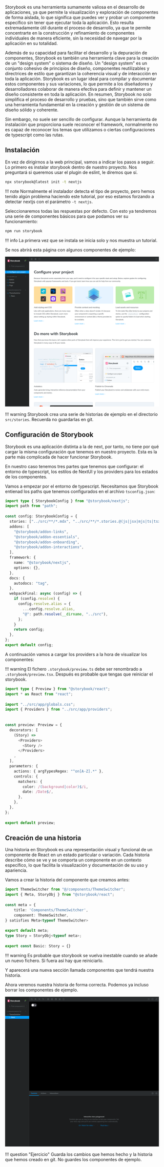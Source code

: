 Storybook es una herramienta sumamente valiosa en el desarrollo de aplicaciones, ya que permite la visualización y exploración de componentes de forma aislada, lo que significa que puedes ver y probar un componente específico sin tener que ejecutar toda la aplicación. Esto resulta extremadamente útil durante el proceso de desarrollo, ya que te permite concentrarte en la construcción y refinamiento de componentes individuales de manera eficiente, sin la necesidad de navegar por la aplicación en su totalidad.

Además de su capacidad para facilitar el desarrollo y la depuración de componentes, Storybook es también una herramienta clave para la creación de un "design system" o sistema de diseño. Un "design system" es un conjunto cohesivo de principios de diseño, componentes reutilizables y directrices de estilo que garantizan la coherencia visual y de interacción en toda la aplicación. Storybook es un lugar ideal para compilar y documentar estos componentes y sus variaciones, lo que permite a los diseñadores y desarrolladores colaborar de manera efectiva para definir y mantener un diseño consistente en toda la aplicación. En resumen, Storybook no solo simplifica el proceso de desarrollo y pruebas, sino que también sirve como una herramienta fundamental en la creación y gestión de un sistema de diseño sólido y coherente.

Sin embargo, no suele ser sencillo de configurar. Aunque la herramienta de instalación que proporciona suele reconocer el framework, normalmente no es capaz de reconocer los temas que utilizamos o ciertas configuraciones de typescript como las rutas.

## Instalación

En vez de dirigirnos a la web principal, vamos a indicar los pasos a seguir. Lo primero es instalar storybook dentro de nuestro proyecto. Nos preguntará si
queremos usar el plugin de eslint, le diremos que sí.

```bash
npx storybook@latest init -t nextjs
```

!!! note
    Normalmente el instalador detecta el tipo de proyecto, pero hemos tenido
    algún problema haciendo este tutorial, por eso estamos forzando a detectar
    nextjs con el parámetro `-t nextjs`.


Seleccionaremos todas las respuestas por defecto. Con esto ya tendremos una serie de componentes básicos para que podamos ver su funcionamiento:

```bash
npm run storybook
```

!!! info
    La primera vez que se instala se inicia solo y nos muestra un tutorial.

Se nos abrirá esta página con algunos componentes de ejemplo:

![Landing page de Storybook](images/storybook-landingpage.png)


!!! warning
    Storybook crea una serie de historias de ejemplo en el directorio `src/stories`. Recuerda no guardarlas en git.

## Configuración de Storybook

Storybook es una aplicación distinta a la de next, por tanto, no tiene por qué
cargar la misma configuración que tenemos en nuestro proyecto. Esta es la parte
más complicada de hacer funcionar Storybook.

En nuestro caso tenemos tres partes que tenemos que configurar: el entorno de
typescript, los estilos de NextUI y los providers para los estados de los
componentes.

Vamos a empezar por el entorno de typescript. Necesitamos que Storybook entienad los paths que tenemos configurados en el archivo `tsconfig.json`:

```typescript title=".storybook/main.ts" hl_lines="2 19-27" 
import type { StorybookConfig } from "@storybook/nextjs";
import path from "path";

const config: StorybookConfig = {
  stories: ["../src/**/*.mdx", "../src/**/*.stories.@(js|jsx|mjs|ts|tsx)"],
  addons: [
    "@storybook/addon-links",
    "@storybook/addon-essentials",
    "@storybook/addon-onboarding",
    "@storybook/addon-interactions",
  ],
  framework: {
    name: "@storybook/nextjs",
    options: {},
  },
  docs: {
    autodocs: "tag",
  },
  webpackFinal: async (config) => {
    if (config.resolve) {
      config.resolve.alias = {
        ...config.resolve.alias,
        "@": path.resolve(__dirname, "../src"),
      };
    }
    return config;
  },
};
export default config;
```

A continuación vamos a cargar los providers a la hora de visualizar los 
componentes:

!!! warning
    El fichero `.storybook/preview.ts` debe ser renombrado a `.storybook/preview.tsx`. Después es probable que tengas que reiniciar el storybook.

```typescript title=".storybook/preview.tsx" linenums="1" hl_lines="2-5 9-15"
import type { Preview } from "@storybook/react";
import * as React from "react";

import "../src/app/globals.css";
import { Providers } from "../src/app/providers";


const preview: Preview = {
  decorators: [
    (Story) => 
      <Providers>
        <Story />
      </Providers>
    ,
  ],
  parameters: {
    actions: { argTypesRegex: "^on[A-Z].*" },
    controls: {
      matchers: {
        color: /(background|color)$/i,
        date: /Date$/,
      },
    },
  },
};

export default preview;
```


## Creación de una historia

Una historia en Storybook es una representación visual y funcional de un componente de React en un estado particular o variación. Cada historia describe cómo se ve y se comporta un componente en un contexto específico, lo que facilita la visualización y documentación de su uso y apariencia.

Vamos a crear la historia del componente que creamos antes:

```typescript title="src/stories/components/ThemeSwitcher.stories.ts"
import ThemeSwitcher from "@/components/ThemeSwitcher";
import { Meta, StoryObj } from "@storybook/react";

const meta = {
    title: 'Components/ThemeSwitcher',
    component: ThemeSwitcher,
} satisfies Meta<typeof ThemeSwitcher>

export default meta;
type Story = StoryObj<typeof meta>;

export const Basic: Story = {}
```

!!! warning
    Es probable que storybook se vuelva inestable cuando se añade un nuevo fichero. Si fuera así hay que reiniciarlo.

Y aparecerá una nueva sección llamada componentes que tendrá nuestra historia. 

Ahora veremos nuestra historia de forma correcta. Podemos ya incluso borrar los componentes de ejemplo.

![Storybook configurado](images/storybook-configured.png)

!!! question "Ejercicio"
    Guarda los cambios que hemos hecho y la historia que hemos creado en git.
    No guardes los componentes de ejemplo.
